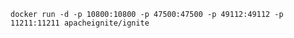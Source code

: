 
```docker
docker run -d -p 10800:10800 -p 47500:47500 -p 49112:49112 -p 11211:11211 apacheignite/ignite
```


